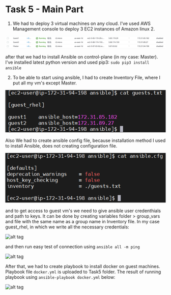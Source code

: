 # Task 5 - Main Part

1. We had to deploy 3 virtual machines on any cloud. I've used AWS Management console to deploy 3 EC2 instances of Amazon linux 2.

![alt tag](https://github.com/TemoLomidze/devopsintern/blob/f6a17a61a9d796bc7bf5c7647a2b5e3059698864/Task5/screenshots/instances.png)

after that we had to install Ansible on control-plane (in my case: Master). I've installed latest python version and used pip3: `sudo pip3 install ansible`

2. To be able to start using ansible, I had to create Inventory File, where I put all my vm's except Master.

![alt tag](Task5/screenshots/guests.txt.png)

Also We had to create ansible config file, because installation method I used to install Ansible, does not creating configuration file.

![alt tag](Task5/screenshots/ansible.cfg.png)

and to get access to guest vm's we need to give ansible user credenthials and path to keys. It can be done by creating variables folder > group_vars and file with the same name as a group name in Inventory file. In my case guest_rhel, in which we write all the necessary credentials:

![alt tag](https://for-git.s3.amazonaws.com/Task5/group_vars.png)

and then run easy test of connection using `ansible all -m ping`

![alt tag](https://for-git.s3.amazonaws.com/Task5/ping.png)

After that, we had to create playbook to install docker on guest machines. Playbook file `docker.yml` is uploaded to Task5 folder. The result of running playbook using `ansible-playbook docker.yml` below:

![alt tag](https://for-git.s3.amazonaws.com/Task5/docker.png)
